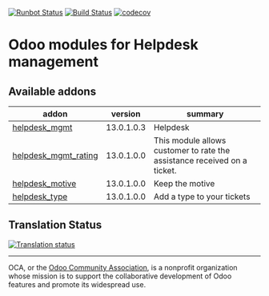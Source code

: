 [![Runbot Status](https://runbot.odoo-community.org/runbot/badge/flat/282/13.0.svg)](https://runbot.odoo-community.org/runbot/repo/github-com-oca-helpdesk-282)
[![Build Status](https://travis-ci.com/OCA/helpdesk.svg?branch=13.0)](https://travis-ci.com/OCA/helpdesk)
[![codecov](https://codecov.io/gh/OCA/helpdesk/branch/13.0/graph/badge.svg)](https://codecov.io/gh/OCA/helpdesk)

# Odoo modules for Helpdesk management

[//]: # (addons)

Available addons
----------------
addon | version | summary
--- | --- | ---
[helpdesk_mgmt](helpdesk_mgmt/) | 13.0.1.0.3 | Helpdesk
[helpdesk_mgmt_rating](helpdesk_mgmt_rating/) | 13.0.1.0.0 | This module allows customer to rate the assistance received on a ticket.
[helpdesk_motive](helpdesk_motive/) | 13.0.1.0.0 | Keep the motive
[helpdesk_type](helpdesk_type/) | 13.0.1.0.0 | Add a type to your tickets

[//]: # (end addons)

## Translation Status

[![Translation status](https://translation.odoo-community.org/widgets/helpdesk-13-0/-/multi-auto.svg)](https://translation.odoo-community.org/engage/helpdesk-13-0/?utm_source=widget)

----

OCA, or the [Odoo Community Association](http://odoo-community.org/), is a nonprofit organization whose
mission is to support the collaborative development of Odoo features and
promote its widespread use.
